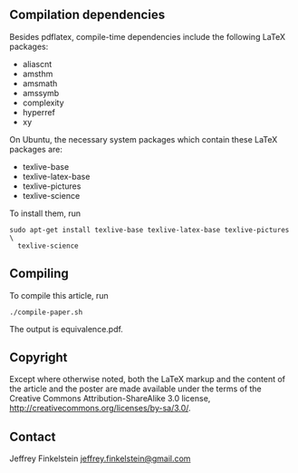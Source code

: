 Compilation dependencies
------------------------

Besides pdflatex, compile-time dependencies include the following LaTeX
packages:

* aliascnt
* amsthm
* amsmath
* amssymb
* complexity
* hyperref
* xy

On Ubuntu, the necessary system packages which contain these LaTeX packages
are:

* texlive-base
* texlive-latex-base
* texlive-pictures
* texlive-science

To install them, run

    sudo apt-get install texlive-base texlive-latex-base texlive-pictures \
      texlive-science

Compiling
---------

To compile this article, run 

    ./compile-paper.sh

The output is equivalence.pdf.

Copyright
---------

Except where otherwise noted, both the LaTeX markup and the content of the
article and the poster are made available under the terms of the Creative
Commons Attribution-ShareAlike 3.0 license,
http://creativecommons.org/licenses/by-sa/3.0/.

Contact
-------

Jeffrey Finkelstein <jeffrey.finkelstein@gmail.com>
